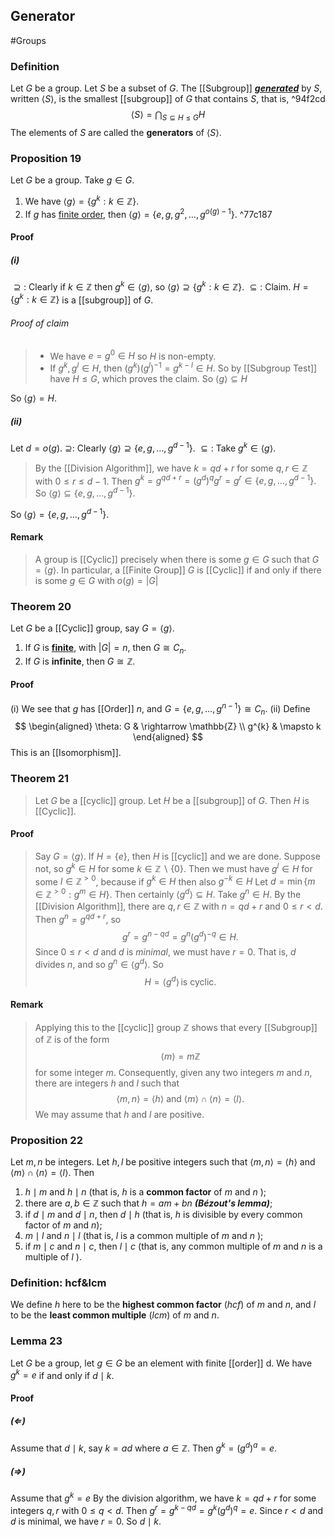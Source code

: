 ## Generator
#Groups 
### Definition
Let $G$ be a group. Let $S$ be a subset of $G$. The [[Subgroup]] ***[generated](Generator.md)*** by $S$, written $\langle S\rangle$, is the smallest [[subgroup]] of $G$ that contains $S$, that is, ^94f2cd
$$
\langle S\rangle=\bigcap_{S \subseteq H \leq G} H
$$
The elements of $S$ are called the **generators** of $\langle S\rangle$.

### Proposition 19
Let $G$ be a group. Take $g \in G$.
1) We have $\langle g\rangle=\left\{g^{k}: k \in \mathbb{Z}\right\}$.
2) If $g$ has [finite order](Finite%20Group.md), then $\langle g\rangle=\left\{e, g, g^{2}, \ldots, g^{o(g)-1}\right\}$. ^77c187
#### Proof
##### (i)
$\supseteq:$ Clearly if $k \in \mathbb{Z}$ then $g^{k} \in\langle g\rangle$, so $\langle g\rangle \supseteq\left\{g^{k}: k \in \mathbb{Z}\right\}$.
$\subseteq:$ Claim. $H=\left\{g^{k}: k \in \mathbb{Z}\right\}$ is a [[subgroup]] of $G$.
###### Proof of claim
>- We have $e=g^{0} \in H$ so $H$ is non-empty.
>- If $g^{k}, g^{l} \in H$, then $\left(g^{k}\right)\left(g^{l}\right)^{-1}=g^{k-l} \in H$.
>So by [[Subgroup Test]] have $H \leq G$, which proves the claim. So $\langle g\rangle \subseteq H$

So $\langle g\rangle=H$.

##### (ii)
Let $d=o(g)$.
$\supseteq$: Clearly $\langle g\rangle \supseteq\left\{e, g, \ldots, g^{d-1}\right\}$.
$\subseteq:$ Take $g^{k} \in\langle g\rangle .$
> By the [[Division Algorithm]], we have $k=q d+r$ for some $q, r \in \mathbb{Z}$ with $0 \leq r \leq d-1$.
Then $g^{k}=g^{q d+r}=\left(g^{d}\right)^{q} g^{r}=g^{r} \in\left\{e, g, \ldots, g^{d-1}\right\} .$
So $\langle g\rangle \subseteq\left\{e, g, \ldots, g^{d-1}\right\}$.

So $\langle g\rangle=\left\{e, g, \ldots, g^{d-1}\right\}$.
#### Remark
>A group is [[Cyclic]] precisely when there is some $g\in G$ such that $G=\langle g\rangle.$
In particular, a [[Finite Group]] $G$ is [[Cyclic]] if and only if there is some $g \in G$ with $o(g)=|G|$
### Theorem 20
Let $G$ be a [[Cyclic]] group, say $G=\langle g\rangle$.
1) If $G$ is **[finite](Finite%20Group.md)**, with $|G|=n$, then $G \cong C_{n}$.
2) If $G$ is **infinite**, then $G \cong \mathbb{Z}$.
#### Proof
(i) We see that $g$ has [[Order]] $n$, and $G=\left\{e, g, \ldots, g^{n-1}\right\} \cong C_{n}$.
(ii) Define
$$
\begin{aligned}
\theta: G & \rightarrow \mathbb{Z} \\
g^{k} & \mapsto k
\end{aligned}
$$
This is an [[Isomorphism]].

### Theorem 21
>Let $G$ be a [[cyclic]] group. Let $H$ be a [[subgroup]] of $G$. Then $H$ is [[Cyclic]].

#### Proof
>Say $G=\langle g\rangle$.
If $H=\{e\}$, then $H$ is [[cyclic]] and we are done. 
Suppose not, so $g^{k} \in H$ for some $k \in \mathbb{Z} \backslash\{0\}$. 
Then we must have $g^{l} \in H$ for some $l \in \mathbb{Z}^{>0}$, because if $g^{k} \in H$ then also $g^{-k} \in H$
Let $d=\min \left\{m \in \mathbb{Z}^{>0}: g^{m} \in H\right\}$.
Then certainly $\left\langle g^{d}\right\rangle \subseteq H$. 
Take $g^{n} \in H$. By the [[Division Algorithm]], there are $q, r \in \mathbb{Z}$ with $n=q d+r$ and $0 \leq r<d$.
Then $g^{n}=g^{q d+r}$, so 
$$g^{r}=g^{n-q d}=g^{n}\left(g^{d}\right)^{-q} \in H.$$ Since $0 \leq r<d$ and $d$ is *minimal*, we must have $r=0$. That is, $d$ divides
$n$, and so $g^{n} \in\left\langle g^{d}\right\rangle$. So
$$H=\left\langle g^{d}\right\rangle \,\text{is cyclic.}$$

#### Remark
>Applying this to the [[cyclic]] group $\mathbb{Z}$ shows that every [[Subgroup]] of $\mathbb{Z}$ is of the form $$\langle m\rangle=m \mathbb{Z}$$ for some integer $m$.
Consequently, given any two integers $m$ and $n$, there are integers $h$ and $l$ such that
$$\langle m, n\rangle=\langle h\rangle \text { and }\langle m\rangle \cap\langle n\rangle=\langle l\rangle.$$ We may assume that $h$ and $l$ are positive.

### Proposition 22
Let $m, n$ be integers. Let $h, l$ be positive integers such that $\langle m, n\rangle=\langle h\rangle$ and $\langle m\rangle \cap\langle n\rangle=\langle l\rangle .$ Then
1) $h \mid m$ and $h \mid n$ (that is, $h$ is a **common factor** of $m$ and $n$ );
2) there are $a, b \in \mathbb{Z}$ such that $h=a m+b n$ ***(Bézout's lemma)***;
3) if $d \mid m$ and $d \mid n$, then $d \mid h$ (that is, $h$ is divisible by every common factor of $m$ and $n)$;
4) $m \mid l$ and $n \mid l$ (that is, $l$ is a common multiple of $m$ and $n$ );
5) if $m \mid c$ and $n \mid c$, then $l \mid c$ (that is, any common multiple of $m$ and $n$ is a multiple of $l$ ).

### Definition: hcf&lcm
We define $h$ here to be the **highest common factor** $(h c f)$ of $m$ and $n$, and $l$ to be the **least common multiple** $(l c m)$ of $m$ and $n$.

### Lemma 23
Let $G$ be a group, let $g \in G$ be an element with finite [[order]] d. We have $g^{k}=e$ if and only if $d \mid k$.
#### Proof
##### $(\Leftarrow)$
Assume that $d \mid k$, say $k=a d$ where $a \in \mathbb{Z}$. Then $g^{k}=\left(g^{d}\right)^{a}=e$.
##### $(\Rightarrow)$
Assume that $g^{k}=e$ By the division algorithm, we have $k=q d+r$ for some integers $q, r$ with $0 \leq q<d$.
Then $g^{r}=g^{k-q d}=g^{k}\left(g^{d}\right)^{q}=e$.
Since $r<d$ and $d$ is minimal, we have $r=0$. So $d \mid k$.
